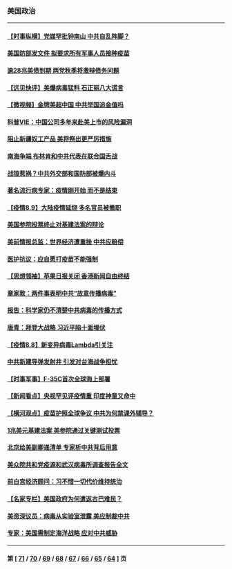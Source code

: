 ### 美国政治
---
#### [【时事纵横】党媒罕批钟南山 中共自乱阵脚？](../../pages/ncid1078159/n13150874.md) 
#### [美国防部发文件 拟要求所有军事人员接种疫苗](../../pages/ncid1078159/n13150833.md) 
#### [逾28兆美债到期 两党秋季将激辩债务问题](../../pages/ncid1078159/n13150727.md) 
#### [【远见快评】美爆病毒猛料 石正丽八大谎言](../../pages/ncid1078159/n13150873.md) 
#### [【微视频】金牌美超中国 中共举国追金值吗](../../pages/ncid1078159/n13150273.md) 
#### [科普VIE：中国公司多年来赴美上市的风险漏洞](../../pages/ncid1078159/n13150700.md) 
#### [阻止新疆奴工产品 美将祭出更严厉措施](../../pages/ncid1078159/n13150433.md) 
#### [南海争端 布林肯和中共代表在联合国舌战](../../pages/ncid1078159/n13150507.md) 
#### [战狼惹祸？中共外交部和国防部被爆内斗](../../pages/ncid1078159/n13150472.md) 
#### [著名流行病专家：疫情刚开始 而不是结束](../../pages/ncid1078159/n13150403.md) 
#### [【疫情8.9】大陆疫情延烧 多名官员被撤职](../../pages/ncid1078159/n13149664.md) 
#### [美国参院投票终止对基建法案的辩论](../../pages/ncid1078159/n13149423.md) 
#### [美前情报总监：世界经济遭重挫 中共应赔偿](../../pages/ncid1078159/n13148668.md) 
#### [医护抗议：应自愿打疫苗不能强制](../../pages/ncid1078159/n13148830.md) 
#### [【思想领袖】苹果日报关闭 香港新闻自由终结](../../pages/ncid1078159/n13102126.md) 
#### [章家敦：两件事表明中共“故意传播病毒”](../../pages/ncid1078159/n13148270.md) 
#### [报告：科学家仍不清楚中共病毒的传播方式](../../pages/ncid1078159/n13148053.md) 
#### [唐青：拜登大战略 习近平陷十面埋伏](../../pages/ncid1078159/n13147181.md) 
#### [【疫情8.8】新变异病毒Lambda引关注](../../pages/ncid1078159/n13147626.md) 
#### [中共新建导弹发射井 引发对台海战争担忧](../../pages/ncid1078159/n13132148.md) 
#### [【时事军事】F-35C首次全球海上部署](../../pages/ncid1078159/n13144054.md) 
#### [【新闻看点】央视罕见评疫情重 印度神童又命中](../../pages/ncid1078159/n13146392.md) 
#### [【横河观点】疫苗护照全球争议 中共为何禁课外辅导？](../../pages/ncid1078159/n13146756.md) 
#### [1兆美元基建法案 美参院通过关键测试投票](../../pages/ncid1078159/n13146804.md) 
#### [北京给美副卿递清单 专家析中共背后用意](../../pages/ncid1078159/n13145346.md) 
#### [美众院共和党疫源和武汉病毒所调查报告全文](../../pages/ncid1078159/n13146423.md) 
#### [前白宫经济顾问：习不惜一切代价维持统治](../../pages/ncid1078159/n13146499.md) 
#### [【名家专栏】美国政府为何遣返古巴难民？](../../pages/ncid1078159/n13143881.md) 
#### [美资深议员：病毒从实验室泄露 美应制裁中共](../../pages/ncid1078159/n13146406.md) 
#### [专家：美国需制定海洋战略 应对中共威胁](../../pages/ncid1078159/n13145774.md) 

---
#### 第 [ [71](./71.md) / [70](./70.md) / [69](./69.md) / [68](./68.md) / [67](./67.md) / [66](./66.md) / [65](./65.md) / [64](./64.md) ] 页
